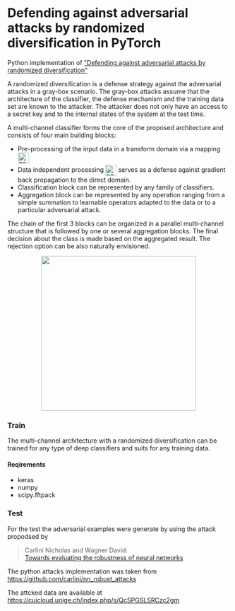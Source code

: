 # Defending against adversarial attacks by randomized diversification in PyTorch

Python implementation of ["Defending against adversarial attacks by randomized diversification"](http://sip.unige.ch/projects/snf-it-dis/publications/cvpr-2019) 

A  randomized diversification is a defense strategy against the adversarial attacks in a gray-box scenario. The gray-box attacks assume that the architecture of the classifier, the defense mechanism and the training data set are known to the attacker. The attacker does not only have an access to a secret key and to the internal states of the system at the test time. 

A multi-channel classifier forms the core of the proposed architecture and consists of four main building blocks:

* Pre-processing of the input data in a transform domain via a mapping <img vertical-align="middle;" src="http://sip.unige.ch/files/1415/5264/6029/2019_cvpr_001.png" alt="2019_cvpr_001.png" height="25">
* Data independent processing <img style="vertical-align: middle;" src="http://sip.unige.ch/files/2315/5264/6226/2019_cvpr_002.png" alt="2019_cvpr_002.png" height="25"> serves as a defense against gradient back propagation to the direct domain.
* Classification block can be represented by any family of classifiers.
* Aggregation block can be represented by any operation ranging from a simple summation to learnable operators adapted to the data or to a particular adversarial attack.

The chain of the first 3 blocks can be organized in a parallel multi-channel structure that is followed by one or several aggregation blocks. The final decision about the class is made based on the aggregated result. The rejection option can be also naturally envisioned.

<p align="center">
<img src="http://sip.unige.ch/files/3615/5264/5259/2019_CVPR_main_schema.png" height="350px" align="center">
</p>

### Train

The multi-channel architecture with a randomized diversification can be trained for any type of deep classifiers and suits for any training data.

#### Reqirements
* keras
* numpy
* scipy.fftpack

### Test

For the test the adversarial examples were generate by using the attack propodsed by 
> Carlini Nicholas and Wagner David:  
> [Towards evaluating the robustness of neural networks](https://arxiv.org/pdf/1608.04644.pdf) 

The python attacks implementation was taken from https://github.com/carlini/nn_robust_attacks

The attcked data are available at https://cuicloud.unige.ch/index.php/s/QcSPGSLSRCzc2gm






